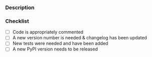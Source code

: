 ### Description


### Checklist
- [ ] Code is appropriately commented
- [ ] A new version number is needed & changelog has been updated
- [ ] New tests were needed and have been added
- [ ] A new PyPI version needs to be released